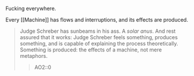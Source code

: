 Fucking everywhere.

Every [[Machine]] has flows and interruptions, and its effects are produced.

> Judge Schreber has sunbeams in his ass. A *solar anus*. And rest assured that it works: Judge Schreber feels something, produces something, and is capable of explaining the process theoretically. Something is produced: the effects of a machine, not mere metaphors.
> > AO2::0

